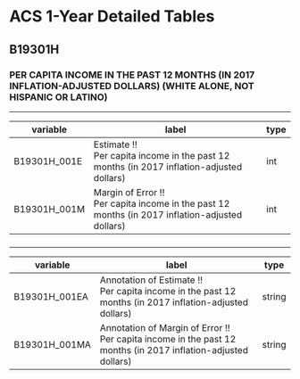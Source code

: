 # ACS 1-Year Detailed Tables

## B19301H

### PER CAPITA INCOME IN THE PAST 12 MONTHS (IN 2017 INFLATION-ADJUSTED DOLLARS) (WHITE ALONE, NOT HISPANIC OR LATINO)

___

| variable | label | type |
| ----- | ----- | ----- |
| B19301H_001E | Estimate !!<br>Per capita income in the past 12 months (in 2017 inflation-adjusted dollars) | int |
| B19301H_001M | Margin of Error !!<br>Per capita income in the past 12 months (in 2017 inflation-adjusted dollars) | int |
### 

___

| variable | label | type |
| ----- | ----- | ----- |
| B19301H_001EA | Annotation of Estimate !!<br>Per capita income in the past 12 months (in 2017 inflation-adjusted dollars) | string |
| B19301H_001MA | Annotation of Margin of Error !!<br>Per capita income in the past 12 months (in 2017 inflation-adjusted dollars) | string |

